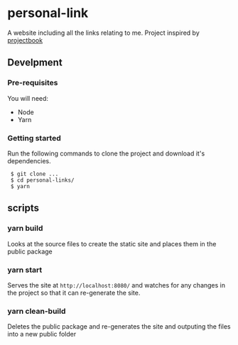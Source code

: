 # personal-link

A website including all the links relating to me. Project inspired by [projectbook](https://projectbook.code.brettchalupa.com/websites/link-list.html)

## Develpment

### Pre-requisites

You will need:
* Node
* Yarn

### Getting started

Run the following commands to clone the project and download it's dependencies.
```shell
 $ git clone ...
 $ cd personal-links/
 $ yarn
```

## scripts

### yarn build
Looks at the source files to create the static site and places them in the public package

### yarn start
Serves the site at `http://localhost:8080/` and watches for any changes in the project
so that it can re-generate the site.

### yarn clean-build
Deletes the public package and re-generates the site and outputing the files into a new public folder